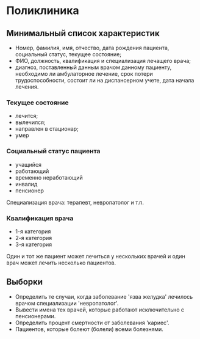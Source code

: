 # Поликлиника

## Минимальный список характеристик
- Номер, фамилия, имя, отчество, дата рождения пациента, социальный статус, текущее состояние;
- ФИО, должность, квалификация и специализация лечащего врача;
- диагноз, поставленный данным врачом данному пациенту, необходимо ли амбулаторное лечение, срок потери трудоспособности, состоит ли на диспансерном учете, дата начала лечения.

### Текущее состояние
- лечится;
- вылечился;
- направлен в стационар;
- умер

### Социальный статус пациента
- учащийся
- работающий
- временно неработающий
- инвалид
- пенсионер

Специализация врача: терапевт, невропатолог и т.п.

### Квалификация врача
- 1-я категория
- 2-я категория
- 3-я категория

Один и тот же пациент может лечиться у нескольких врачей и один врач может лечить несколько пациентов.

## Выборки
- Определить те случаи, когда заболевание 'язва желудка' лечилось врачом специализации 'невропатолог'.
- Вывести имена тех врачей, которые работают исключительно с пенсионерами.
- Определить процент смертности от заболевания 'кариес'.
- Пациентов, которые болеют (болели) всеми болезнями.